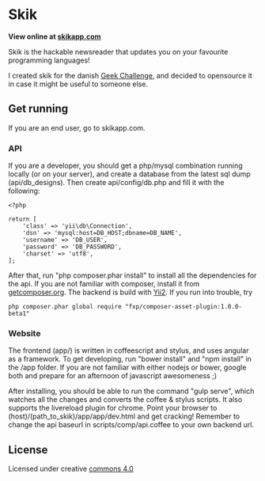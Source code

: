 # Skik
**View online at [skikapp.com](http://skikapp.com)**

Skik is the hackable newsreader that updates you on your favourite programming languages!

I created skik for the danish [Geek Challenge](htpp://www.geekchallenge.dk), and decided to opensource it in case it might be useful to someone else.

## Get running
If you are an end user, go to skikapp.com. 

### API
If you are a developer, you should get a php/mysql combination running locally (or on your server), and create a database from the latest sql dump (api/db_designs). Then create api/config/db.php and fill it with the following:

````
<?php

return [
    'class' => 'yii\db\Connection',
    'dsn' => 'mysql:host=DB_HOST;dbname=DB_NAME',
    'username' => 'DB_USER',
    'password' => 'DB_PASSWORD',
    'charset' => 'utf8',
];
````

After that, run "php composer.phar install" to install all the dependencies for the api. If you are not familiar with composer, install it from [getcomposer.org](https://getcomposer.org/). The backend is build with [Yii2](http://www.yiiframework.com/doc-2.0/guide-README.html). If you run into trouble, try

`` php composer.phar global require "fxp/composer-asset-plugin:1.0.0-beta1" `` 

### Website

The frontend (app/) is written in coffeescript and stylus, and uses angular as a framework. To get developing, run "bower install" and "npm install" in the /app folder. If you are not familiar with either nodejs or bower, google both and prepare for an afternoon of javascript awesomeness ;)

After installing, you should be able to run the command "gulp serve", which watches all the changes and converts the coffee & stylus scripts. It also supports the livereload plugin for chrome. Point your browser to (host)/(path_to_skik)/app/app/dev.html and get cracking! Remember to change the api baseurl in scripts/comp/api.coffee to your own backend url.

## License

Licensed under creative [commons 4.0](https://creativecommons.org/licenses/by/4.0/)